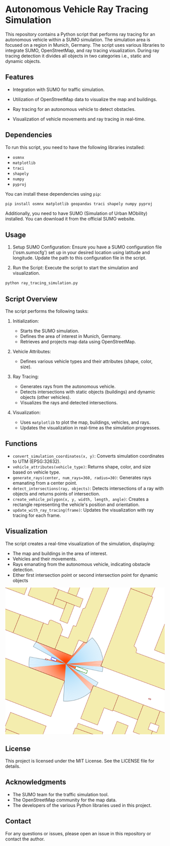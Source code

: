 # Autonomous Vehicle Ray Tracing Simulation
This repository contains a Python script that performs ray tracing for an autonomous vehicle within a SUMO simulation. The simulation area is focused on a region in Munich, Germany. The script uses various libraries to integrate SUMO, OpenStreetMap, and ray tracing visualization. During ray tracing detection it divides all objects in two categories i.e., static and dynamic objects.

## Features

- Integration with SUMO for traffic simulation.

- Utilization of OpenStreetMap data to visualize the map and buildings.

- Ray tracing for an autonomous vehicle to detect obstacles.

- Visualization of vehicle movements and ray tracing in real-time.

## Dependencies

To run this script, you need to have the following libraries installed:

- `osmnx`
- `matplotlib`
- `traci`
- `shapely`
- `numpy`
- `pyproj`

You can install these dependencies using `pip`:

```sh
pip install osmnx matplotlib geopandas traci shapely numpy pyproj
```
Additionally, you need to have SUMO (Simulation of Urban MObility) installed. You can download it from the official SUMO website.

## Usage

1. Setup SUMO Configuration: Ensure you have a SUMO configuration file ('osm.sumocfg') set up in your desired location using latitude and longitude. Update the path to this configuration file in the script.

2. Run the Script: Execute the script to start the simulation and visualization.

```sh
python ray_tracing_simulation.py
```
## Script Overview

The script performs the following tasks:
1. Initialization:

   -  Starts the SUMO simulation.
   -  Defines the area of interest in Munich, Germany.
   -  Retrieves and projects map data using OpenStreetMap.
    
2. Vehicle Attributes:

   -  Defines various vehicle types and their attributes (shape, color, size).

3. Ray Tracing:

   -  Generates rays from the autonomous vehicle.
   -  Detects intersections with static objects (buildings) and dynamic objects (other vehicles).
   -  Visualizes the rays and detected intersections.

4. Visualization:

   -  Uses `matplotlib` to plot the map, buildings, vehicles, and rays.
   -  Updates the visualization in real-time as the simulation progresses.

## Functions

 - `convert_simulation_coordinates(x, y)`: Converts simulation coordinates to UTM (EPSG:32632).
 - `vehicle_attributes(vehicle_type)`: Returns shape, color, and size based on vehicle type.
 - `generate_rays(center, num_rays=360, radius=30)`: Generates rays emanating from a center point.
 - `detect_intersections(ray, objects)`: Detects intersections of a ray with objects and returns points of intersection.
 - `create_vehicle_polygon(x, y, width, length, angle)`: Creates a rectangle representing the vehicle's position and orientation.
 - `update_with_ray_tracing(frame)`: Updates the visualization with ray tracing for each frame.
   
## Visualization

The script creates a real-time visualization of the simulation, displaying:

 - The map and buildings in the area of interest.
 - Vehicles and their movements.
 - Rays emanating from the autonomous vehicle, indicating obstacle detection.
 - Either first intersection point or second intersection point for dynamic objects
   
![Visualization with first intersection](https://github.com/Soumya1496/AV-Perception-modelling-using-SUMO-Python/blob/main/frame_0187.png)


## License

This project is licensed under the MIT License. See the LICENSE file for details.

## Acknowledgments

 - The SUMO team for the traffic simulation tool.
 - The OpenStreetMap community for the map data.
 - The developers of the various Python libraries used in this project.

## Contact

For any questions or issues, please open an issue in this repository or contact the author.




